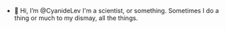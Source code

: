 - 👋 Hi, I’m @CyanideLev
I'm a scientist, or something. Sometimes I do a thing or much to my dismay, all the things.

<!---
CyanideLev/CyanideLev is a ✨ special ✨ repository because its `README.md` (this file) appears on your GitHub profile.
You can click the Preview link to take a look at your changes.
--->
